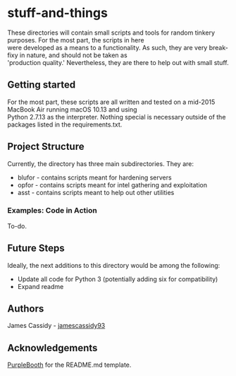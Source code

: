 # stuff-and-things
These directories will contain small scripts and tools for random tinkery purposes. For the most part, the scripts in here  
were developed as a means to a functionality. As such, they are very break-fixy in nature, and should not be taken as  
'production quality.' Nevertheless, they are there to help out with small stuff.  

## Getting started
For the most part, these scripts are all written and tested on a mid-2015 MacBook Air running macOS 10.13 and using  
Python 2.7.13 as the interpreter. Nothing special is necessary outside of the packages listed in the requirements.txt.

## Project Structure
Currently, the directory has three main subdirectories. They are:
* blufor - contains scripts meant for hardening servers
* opfor - contains scripts meant for intel gathering and exploitation
* asst - contains scripts meant to help out other utilities


### Examples: Code in Action
To-do.

## Future Steps
Ideally, the next additions to this directory would be among the following:
* Update all code for Python 3 (potentially adding six for compatibility)
* Expand readme 

## Authors
James Cassidy - [jamescassidy93](https://github.com/jamescassidy93)

## Acknowledgements
[PurpleBooth](https://gist.github.com/PurpleBooth/109311bb0361f32d87a2) for the README.md template.

